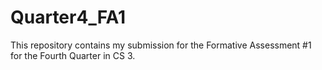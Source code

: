 # Quarter4_FA1
This repository contains my submission for the Formative Assessment #1 for the Fourth Quarter in CS 3.
